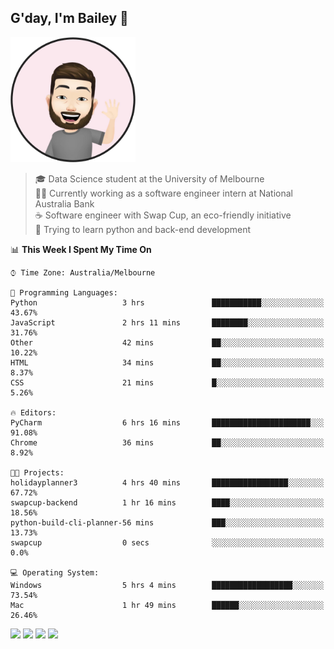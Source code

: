 ## G'day, I'm Bailey 👋

<img src="https://raw.githubusercontent.com/baely/baely/master/image.png" width="200px">

> 🎓 Data Science student at the University of Melbourne <br>
> 👨‍💻 Currently working as a software engineer intern  at National Australia Bank <br>
> ☕️ Software engineer with Swap Cup, an eco-friendly initiative <br>
> 🌱 Trying to learn python and back-end development

<!--START_SECTION:waka-->
📊 **This Week I Spent My Time On** 

```text
⌚︎ Time Zone: Australia/Melbourne

💬 Programming Languages: 
Python                   3 hrs               ███████████░░░░░░░░░░░░░░   43.67% 
JavaScript               2 hrs 11 mins       ████████░░░░░░░░░░░░░░░░░   31.76% 
Other                    42 mins             ██░░░░░░░░░░░░░░░░░░░░░░░   10.22% 
HTML                     34 mins             ██░░░░░░░░░░░░░░░░░░░░░░░   8.37% 
CSS                      21 mins             █░░░░░░░░░░░░░░░░░░░░░░░░   5.26%

🔥 Editors: 
PyCharm                  6 hrs 16 mins       ██████████████████████░░░   91.08% 
Chrome                   36 mins             ██░░░░░░░░░░░░░░░░░░░░░░░   8.92%

🐱‍💻 Projects: 
holidayplanner3          4 hrs 40 mins       █████████████████░░░░░░░░   67.72% 
swapcup-backend          1 hr 16 mins        ████░░░░░░░░░░░░░░░░░░░░░   18.56% 
python-build-cli-planner-56 mins             ███░░░░░░░░░░░░░░░░░░░░░░   13.73% 
swapcup                  0 secs              ░░░░░░░░░░░░░░░░░░░░░░░░░   0.0%

💻 Operating System: 
Windows                  5 hrs 4 mins        ██████████████████░░░░░░░   73.54% 
Mac                      1 hr 49 mins        ██████░░░░░░░░░░░░░░░░░░░   26.46%

```


<!--END_SECTION:waka-->

[<img height="40px" src="https://img.icons8.com/ios-filled/2x/linkedin.png">](https://linkedin.com/in/baileybutler1)
[<img height="40px" src="https://img.icons8.com/ios-filled/2x/github.png">](https://github.com/baely)
[<img height="40px" src="https://img.icons8.com/ios-filled/2x/salesforce.png">](https://trailblazer.me/id/baileybutler)
[<img height="40px" src="https://img.icons8.com/ios-filled/2x/instagram.png">](https://instagram.com/bae1y)
